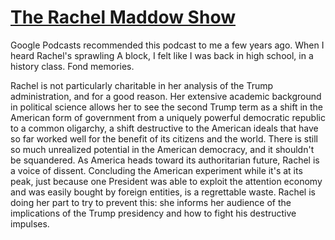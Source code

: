 # [The Rachel Maddow Show](https://podcastindex.org/podcast/509873)

Google Podcasts recommended this podcast to me a few years ago. When I heard Rachel's sprawling A block, I felt like I was back in high school, in a history class. Fond memories.

Rachel is not particularly charitable in her analysis of the Trump administration, and for a good reason. Her extensive academic background in political science allows her to see the second Trump term as a shift in the American form of government from a uniquely powerful democratic republic to a common oligarchy, a shift destructive to the American ideals that have so far worked well for the benefit of its citizens and the world. There is still so much unrealized potential in the American democracy, and it shouldn't be squandered. As America heads toward its authoritarian future, Rachel is a voice of dissent. Concluding the American experiment while it's at its peak, just because one President was able to exploit the attention economy and was easily bought by foreign entities, is a regrettable waste. Rachel is doing her part to try to prevent this: she informs her audience of the implications of the Trump presidency and how to fight his destructive impulses.

